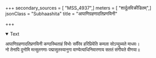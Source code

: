 +++
secondary_sources = [ "MSS_4937",]
meters = [ "शार्दूलविक्रीडितम्",]
jsonClass = "Subhaashita"
title = "आपाणिग्रहणादतिप्रणयिनी"

+++

<details open><summary>Text</summary>

आपाणिग्रहणादतिप्रणयिनी कण्ठस्थिताहं विभोः सर्वैरेव हरिप्रियेति कमला सोऽप्युच्यते माधवः।  
नो तेनापि दुनोमि मत्सुतगणाः पद्मासुतस्यानुगा वाण्येत्याधिनिवारणाय सततं संगीयते वीणया॥
</details>
